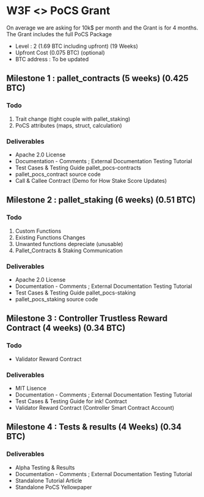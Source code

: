 # W3F <> PoCS Grant

On average we are asking for 10k$ per month and the Grant is for 4 months. The Grant includes the full PoCS Package

- Level : 2 (1.69 BTC including upfront) (19 Weeks)
- Upfront Cost (0.075 BTC) (optional)
- BTC address : To be updated 

## Milestone 1 : pallet_contracts (5 weeks) (0.425 BTC)

### Todo
1. Trait change (tight couple with pallet_staking)
2. PoCS attributes (maps, struct, calculation)

### Deliverables
- Apache 2.0 License
- Documentation - Comments ; External Documentation Testing Tutorial
- Test Cases & Testing Guide pallet_pocs-contracts
- pallet_pocs_contract source code
- Call & Callee Contract (Demo for How Stake Score Updates)

## Milestone 2 : pallet_staking (6 weeks) (0.51 BTC)

### Todo
1. Custom Functions
2. Existing Functions Changes
3. Unwanted functions depreciate (unusable)
4. Pallet_Contracts & Staking Communication

### Deliverables
- Apache 2.0 License
- Documentation - Comments ; External Documentation Testing Tutorial
- Test Cases & Testing Guide pallet_pocs-staking
- pallet_pocs_staking source code


## Milestone 3 : Controller Trustless Reward Contract (4 weeks) (0.34 BTC)

### Todo
- Validator Reward Contract

### Deliverables
- MIT Lisence
- Documentation - Comments ; External Documentation Testing Tutorial
- Test Cases & Testing Guide for ink! Contract
- Validator Reward Contract (Controller Smart Contract Account)

## Milestone 4 : Tests & results (4 Weeks) (0.34 BTC)

### Deliverables
- Alpha Testing & Results
- Documentation - Comments ; External Documentation Testing Tutorial
- Standalone Tutorial Article
- Standalone PoCS Yellowpaper

